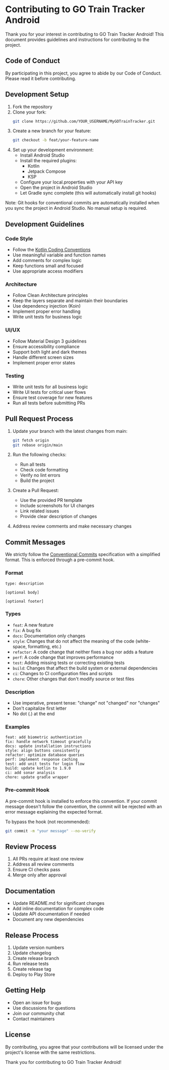 # Contributing to GO Train Tracker Android

Thank you for your interest in contributing to GO Train Tracker Android! This document provides guidelines and instructions for contributing to the project.

## Code of Conduct

By participating in this project, you agree to abide by our Code of Conduct. Please read it before contributing.

## Development Setup

1. Fork the repository
2. Clone your fork:
   ```bash
   git clone https://github.com/YOUR_USERNAME/MyGOTrainTracker.git
   ```
3. Create a new branch for your feature:
   ```bash
   git checkout -b feat/your-feature-name
   ```
4. Set up your development environment:
   - Install Android Studio
   - Install the required plugins:
     - Kotlin
     - Jetpack Compose
     - KSP
   - Configure your local.properties with your API key
   - Open the project in Android Studio
   - Let Gradle sync complete (this will automatically install git hooks)

Note: Git hooks for conventional commits are automatically installed when you sync the project in Android Studio. No manual setup is required.

## Development Guidelines

### Code Style

- Follow the [Kotlin Coding Conventions](https://kotlinlang.org/docs/coding-conventions.html)
- Use meaningful variable and function names
- Add comments for complex logic
- Keep functions small and focused
- Use appropriate access modifiers

### Architecture

- Follow Clean Architecture principles
- Keep the layers separate and maintain their boundaries
- Use dependency injection (Koin)
- Implement proper error handling
- Write unit tests for business logic

### UI/UX

- Follow Material Design 3 guidelines
- Ensure accessibility compliance
- Support both light and dark themes
- Handle different screen sizes
- Implement proper error states

### Testing

- Write unit tests for all business logic
- Write UI tests for critical user flows
- Ensure test coverage for new features
- Run all tests before submitting PRs

## Pull Request Process

1. Update your branch with the latest changes from main:
   ```bash
   git fetch origin
   git rebase origin/main
   ```

2. Run the following checks:
   - Run all tests
   - Check code formatting
   - Verify no lint errors
   - Build the project

3. Create a Pull Request:
   - Use the provided PR template
   - Include screenshots for UI changes
   - Link related issues
   - Provide clear description of changes

4. Address review comments and make necessary changes

## Commit Messages

We strictly follow the [Conventional Commits](https://www.conventionalcommits.org/) specification with a simplified format. This is enforced through a pre-commit hook.

### Format
```
type: description

[optional body]

[optional footer]
```

### Types
- `feat`: A new feature
- `fix`: A bug fix
- `docs`: Documentation only changes
- `style`: Changes that do not affect the meaning of the code (white-space, formatting, etc.)
- `refactor`: A code change that neither fixes a bug nor adds a feature
- `perf`: A code change that improves performance
- `test`: Adding missing tests or correcting existing tests
- `build`: Changes that affect the build system or external dependencies
- `ci`: Changes to CI configuration files and scripts
- `chore`: Other changes that don't modify source or test files

### Description
- Use imperative, present tense: "change" not "changed" nor "changes"
- Don't capitalize first letter
- No dot (.) at the end

### Examples
```
feat: add biometric authentication
fix: handle network timeout gracefully
docs: update installation instructions
style: align buttons consistently
refactor: optimize database queries
perf: implement response caching
test: add unit tests for login flow
build: update kotlin to 1.9.0
ci: add sonar analysis
chore: update gradle wrapper
```

### Pre-commit Hook
A pre-commit hook is installed to enforce this convention. If your commit message doesn't follow the convention, the commit will be rejected with an error message explaining the expected format.

To bypass the hook (not recommended):
```bash
git commit -m "your message" --no-verify
```

## Review Process

1. All PRs require at least one review
2. Address all review comments
3. Ensure CI checks pass
4. Merge only after approval

## Documentation

- Update README.md for significant changes
- Add inline documentation for complex code
- Update API documentation if needed
- Document any new dependencies

## Release Process

1. Update version numbers
2. Update changelog
3. Create release branch
4. Run release tests
5. Create release tag
6. Deploy to Play Store

## Getting Help

- Open an issue for bugs
- Use discussions for questions
- Join our community chat
- Contact maintainers

## License

By contributing, you agree that your contributions will be licensed under the project's license with the same restrictions.

Thank you for contributing to GO Train Tracker Android! 